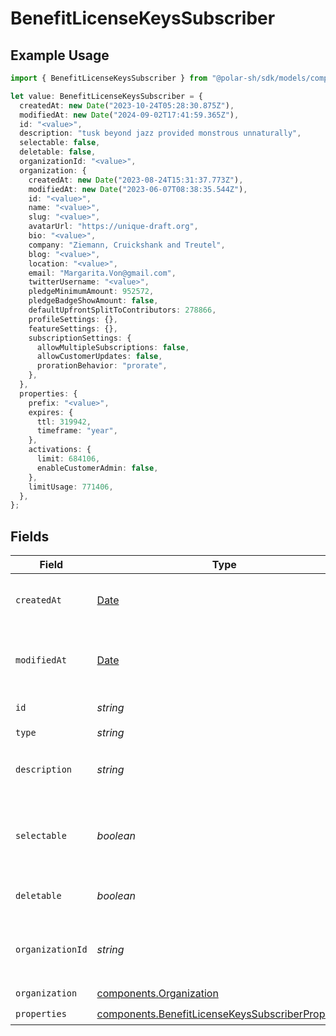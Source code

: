 # BenefitLicenseKeysSubscriber

## Example Usage

```typescript
import { BenefitLicenseKeysSubscriber } from "@polar-sh/sdk/models/components/benefitlicensekeyssubscriber.js";

let value: BenefitLicenseKeysSubscriber = {
  createdAt: new Date("2023-10-24T05:28:30.875Z"),
  modifiedAt: new Date("2024-09-02T17:41:59.365Z"),
  id: "<value>",
  description: "tusk beyond jazz provided monstrous unnaturally",
  selectable: false,
  deletable: false,
  organizationId: "<value>",
  organization: {
    createdAt: new Date("2023-08-24T15:31:37.773Z"),
    modifiedAt: new Date("2023-06-07T08:38:35.544Z"),
    id: "<value>",
    name: "<value>",
    slug: "<value>",
    avatarUrl: "https://unique-draft.org",
    bio: "<value>",
    company: "Ziemann, Cruickshank and Treutel",
    blog: "<value>",
    location: "<value>",
    email: "Margarita.Von@gmail.com",
    twitterUsername: "<value>",
    pledgeMinimumAmount: 952572,
    pledgeBadgeShowAmount: false,
    defaultUpfrontSplitToContributors: 278866,
    profileSettings: {},
    featureSettings: {},
    subscriptionSettings: {
      allowMultipleSubscriptions: false,
      allowCustomerUpdates: false,
      prorationBehavior: "prorate",
    },
  },
  properties: {
    prefix: "<value>",
    expires: {
      ttl: 319942,
      timeframe: "year",
    },
    activations: {
      limit: 684106,
      enableCustomerAdmin: false,
    },
    limitUsage: 771406,
  },
};
```

## Fields

| Field                                                                                                                  | Type                                                                                                                   | Required                                                                                                               | Description                                                                                                            |
| ---------------------------------------------------------------------------------------------------------------------- | ---------------------------------------------------------------------------------------------------------------------- | ---------------------------------------------------------------------------------------------------------------------- | ---------------------------------------------------------------------------------------------------------------------- |
| `createdAt`                                                                                                            | [Date](https://developer.mozilla.org/en-US/docs/Web/JavaScript/Reference/Global_Objects/Date)                          | :heavy_check_mark:                                                                                                     | Creation timestamp of the object.                                                                                      |
| `modifiedAt`                                                                                                           | [Date](https://developer.mozilla.org/en-US/docs/Web/JavaScript/Reference/Global_Objects/Date)                          | :heavy_check_mark:                                                                                                     | Last modification timestamp of the object.                                                                             |
| `id`                                                                                                                   | *string*                                                                                                               | :heavy_check_mark:                                                                                                     | The ID of the benefit.                                                                                                 |
| `type`                                                                                                                 | *string*                                                                                                               | :heavy_check_mark:                                                                                                     | N/A                                                                                                                    |
| `description`                                                                                                          | *string*                                                                                                               | :heavy_check_mark:                                                                                                     | The description of the benefit.                                                                                        |
| `selectable`                                                                                                           | *boolean*                                                                                                              | :heavy_check_mark:                                                                                                     | Whether the benefit is selectable when creating a product.                                                             |
| `deletable`                                                                                                            | *boolean*                                                                                                              | :heavy_check_mark:                                                                                                     | Whether the benefit is deletable.                                                                                      |
| `organizationId`                                                                                                       | *string*                                                                                                               | :heavy_check_mark:                                                                                                     | The ID of the organization owning the benefit.                                                                         |
| `organization`                                                                                                         | [components.Organization](../../models/components/organization.md)                                                     | :heavy_check_mark:                                                                                                     | N/A                                                                                                                    |
| `properties`                                                                                                           | [components.BenefitLicenseKeysSubscriberProperties](../../models/components/benefitlicensekeyssubscriberproperties.md) | :heavy_check_mark:                                                                                                     | N/A                                                                                                                    |